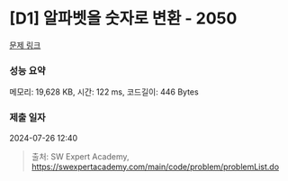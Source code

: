 # [D1] 알파벳을 숫자로 변환 - 2050 

[문제 링크](https://swexpertacademy.com/main/code/problem/problemDetail.do?contestProbId=AV5QLGxKAzQDFAUq) 

### 성능 요약

메모리: 19,628 KB, 시간: 122 ms, 코드길이: 446 Bytes

### 제출 일자

2024-07-26 12:40



> 출처: SW Expert Academy, https://swexpertacademy.com/main/code/problem/problemList.do